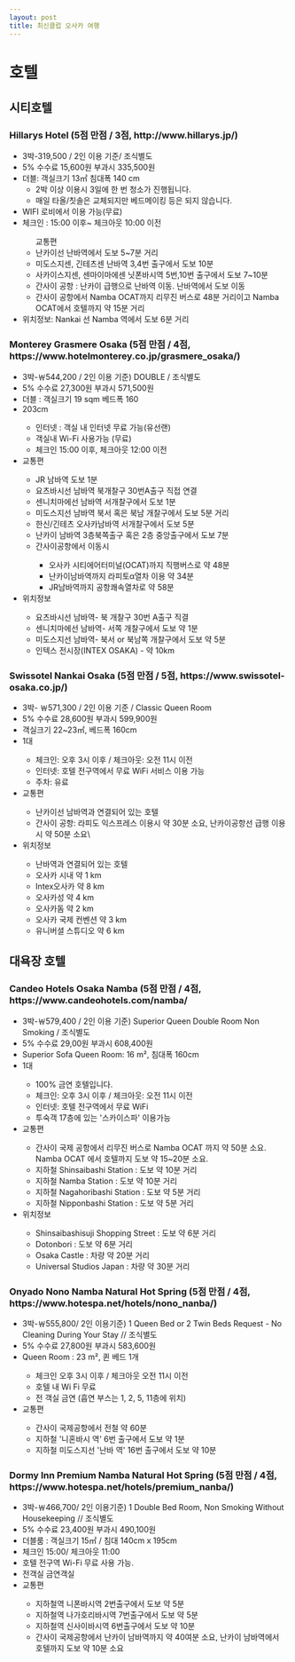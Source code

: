 ```yaml
---
layout: post
title: 최신클럽 오사카 여행
---
```


<h1>호텔</h1>
<h2>시티호텔</h2>
<h3>Hillarys Hotel (5점 만점 / 3점, http://www.hillarys.jp/)</h3>
<div>
<ul>
 <li>3박-319,500 / 2인 이용 기준/ 조식별도 </li>
 <li>5% 수수료 15,600원 부과시 335,500원</li>
 <li>더블: 객실크기 13㎡  침대폭 140 cm
 <ul>
  <li>2박 이상 이용시 3일에 한 번 청소가 진행됩니다. </li>
  <li>매일 타올/칫솔은 교체되지만 베드메이킹 등은 되지 않습니다.</li>
 </ul>
 <li>WIFI 로비에서  이용 가능(무료)</li>
 <li>체크인 : 15:00 이후~ 체크아웃 10:00 이전</li>
 <ul>교통편
  <li>난카이선 난바역에서 도보 5~7분 거리</li>
  <li>미도스지센, 긴테츠센 난바역 3,4번 출구에서 도보 10분</li>
  <li>사카이스지센, 센마이마에센 닛폰바시역 5번,10번 출구에서 도보 7~10분</li>
  <li>간사이 공항 : 난카이 급행으로 난바역 이동. 난바역에서 도보 이동</li>
  <li>간사이 공항에서 Namba OCAT까지 리무진 버스로 48분 거리이고 Namba OCAT에서 호텔까지 약 15분 거리</li>
 </ul>
 <li>위치정보: Nankai 선 Namba 역에서 도보 6분 거리</li>
</ul>
</div>

<h3>Monterey Grasmere Osaka (5점 만점 / 4점, https://www.hotelmonterey.co.jp/grasmere_osaka/) </h3>
<div>
<ul>
 <li>3박-￦544,200 / 2인 이용 기준) DOUBLE / 조식별도</li>
 <li>5% 수수료 27,300원 부과시 571,500원</li>
 <li>더블 : 객실크기 19 sqm 베드폭 160 <li>203cm</li>
  <ul>
   <li>인터넷 : 객실 내 인터넷 무료 가능(유선랜) 
   <li>객실내 Wi-Fi 사용가능 (무료) 
   <li>체크인 15:00 이후, 체크아웃 12:00 이전 
  </ul>
 <li>교통편</li>
  <ul>
	<li>JR 남바역 도보 1분
	<li>요츠바시선 남바역 북개찰구 30번A출구 직접 연결
	<li>센니치마에선 남바역 서개찰구에서 도보 1분
	<li>미도스지선 남바역 북서 혹은 북남 개찰구에서 도보 5분 거리
	<li>한신/긴테츠 오사카남바역 서개찰구에서 도보 5분
	<li>난카이 남바역 3층북쪽출구 혹은 2층 중앙출구에서 도보 7분
	<li>간사이공항에서 이동시</li>
	 <ul>
	  <li>오사카 시티에어터미널(OCAT)까지 직행버스로 약 48분</li>
      <li>난카이남바역까지 라피토α열차 이용 약 34분</li>
      <li>JR남바역까지 공항쾌속열차로 약 58분</li>
     </ul>
  </ul>
 <li>위치정보</li>
  <ul>
   <li>요츠바시선 남바역- 북 개찰구 30번 A출구 직결</li>
   <li>센니치마에선 남바역- 서쪽 개찰구에서 도보 약 1분</li>
   <li>미도스지선 남바역- 북서 or 북남쪽 개찰구에서 도보 약 5분</li>
   <li>인텍스 전시장(INTEX OSAKA) - 약 10km</li>
  </ul>
</ul>
</div>

<h3>Swissotel Nankai Osaka (5점 만점 / 5점, https://www.swissotel-osaka.co.jp/)</h3>
<div>
<ul>
 <li>3박- ￦571,300 / 2인 이용 기준 / Classic Queen Room </li>
 <li>5% 수수료 28,600원 부과시 599,900원</li>
 <li>객실크기 22~23㎡, 베드폭 160cm <li>1대</li>
  <ul>
   <li>체크인: 오후 3시 이후 / 체크아웃: 오전 11시 이전
   <li>인터넷: 호텔 전구역에서 무료 WiFi 서비스 이용 가능 
   <li>주차: 유료
  </ul>
 <li>교통편</li>
  <ul>
   <li>난카이선 남바역과 연결되어 있는 호텔
   <li>간사이 공항: 라피도 익스프레스 이용시 약 30분 소요, 난카이공항선 급행 이용시 약 50분 소요\
  </ul>
 <li>위치정보</li>
  <ul>
   <li>난바역과 연결되어 있는 호텔</li>
   <li>오사카 시내 약 1 km</li>
   <li>Intex오사카 약 8 km</li>
   <li>오사카성 약 4 km</li>
   <li>오사카돔 약 2 km</li>
   <li>오사카 국제 컨벤션 약 3 km</li>
   <li>유니버셜 스튜디오 약 6 km</li>
  </ul>
</ul>
</div>

<h2> 대욕장 호텔 </h2>

<h3>Candeo Hotels Osaka Namba (5점 만점 / 4점, https://www.candeohotels.com/namba/ </h3>
<div>
<ul>
 <li>3박-￦579,400 / 2인 이용 기준)  Superior Queen Double Room Non Smoking / 조식별도</li>
 <li>5% 수수료 29,00원 부과시 608,400원</li>
 <li>Superior Sofa Queen Room: 16 m², 침대폭 160cm <li>1대</li>
  <ul>
   <li>100% 금연 호텔입니다. 
   <li>체크인: 오후 3시 이후 / 체크아웃: 오전 11시 이전
   <li>인터넷: 호텔 전구역에서 무료 WiFi
   <li>투숙객 17층에 있는 '스카이스파' 이용가능
  </ul>
 <li>교통편</li>
  <ul>
   <li>간사이 국제 공항에서 리무진 버스로 Namba OCAT 까지 약 50분 소요. Namba OCAT 에서 호텔까지 도보 약 15~20분 소요. </li>
   <li>지하철 Shinsaibashi Station : 도보 약 10분 거리</li>
   <li>지하철 Namba Station : 도보 약 10분 거리</li>
   <li>지하철 Nagahoribashi Station : 도보 약 5분 거리</li>
   <li>지하철 Nipponbashi Station : 도보 약 5분 거리</li>
  </ul>
 <li>위치정보</li>
  <ul>
   <li>Shinsaibashisuji Shopping Street : 도보 약 6분 거리</li>
   <li>Dotonbori : 도보 약 6분 거리</li>
   <li>Osaka Castle : 차량 약 20분 거리</li>
   <li>Universal Studios Japan : 차량 약 30분 거리</li>
  </ul>
</ul>
</div>

<h3>Onyado Nono Namba Natural Hot Spring (5점 만점 / 4점, https://www.hotespa.net/hotels/nono_nanba/)</h3>
<div>
<ul>
 <li>3박-￦555,800/ 2인 이용기준) 1 Queen Bed or 2 Twin Beds Request - No Cleaning During Your Stay // 조식별도 </li>
 <li>5% 수수료 27,800원 부과시 583,600원</li>
 <li>Queen Room : 23 m², 퀸 베드 1개</li>
  <ul>
   <li>체크인 오후 3시 이후 / 체크아웃 오전 11시 이전</li>
   <li>호텔 내 Wi Fi 무료</li>
   <li>전 객실 금연 (흡연 부스는 1, 2, 5, 11층에 위치)</li>
  </ul>
 <li>교통편</li>
  <ul>
   <li>간사이 국제공항에서 전철 약 60분</li>
   <li>지하철 '니혼바시 역' 6번 출구에서 도보 약 1분</li>
   <li>지하철 미도스지선 '난바 역' 16번 출구에서 도보 약 10분</li>
  </ul>
</ul>
</div>

<h3> Dormy Inn Premium Namba Natural Hot Spring  (5점 만점 / 4점, https://www.hotespa.net/hotels/premium_nanba/)</h3>
<div>
<ul>
 <li>3박-￦466,700/ 2인 이용기준)  1 Double Bed Room, Non Smoking Without Housekeeping // 조식별도 </li>
 <li>5% 수수료 23,400원 부과시 490,100원</li>
 <li>더블룸 : 객실크기 15㎡ / 침대 140cm x 195cm</li>
 <li>체크인 15:00/ 체크아웃 11:00</li>
 <li>호텔 전구역 Wi-Fi 무료 사용 가능.</li>
 <li>전객실 금연객실</li>

 <li>교통편</li>
  <ul>
   <li>지하철역 니폰바시역 2번출구에서 도보 약 5분</li>
   <li>지하철역 나가호리바시역 7번출구에서 도보 약 5분</li>
   <li>지하철역 신사이바시역 6번출구에서 도보 약 10분</li>
   <li>간사이 국제공항에서 난카이 남바역까지 약 40여분 소요, 난카이 남바역에서 호텔까지 도보 약 10분 소요</li>
  </ul>
</ul>
</div>
